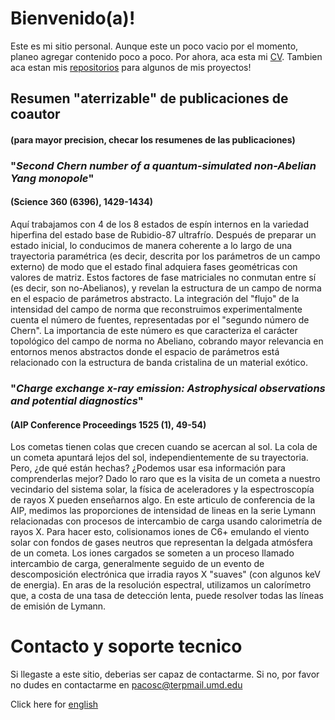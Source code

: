 # Bienvenido(a)!

Este es mi sitio personal. Aunque este un poco vacio por el momento, planeo agregar contenido poco a poco. Por ahora, aca esta mi [CV](https://pacosalces.github.io/docs/salces_carcoba.pdf). Tambien aca estan mis [repositorios](https://github.com/pacosalces) para algunos de mis proyectos!

## Resumen "aterrizable" de publicaciones de coautor
#### (para mayor precision, checar los resumenes de las publicaciones)

### "_Second Chern number of a quantum-simulated non-Abelian Yang monopole_" 
#### (Science 360 (6396), 1429-1434)
Aquí trabajamos con 4 de los 8 estados de espín internos en la variedad hiperfina del estado base de Rubidio-87 ultrafrío. Después de preparar un estado inicial, lo conducimos de manera coherente a lo largo de una trayectoria paramétrica (es decir, descrita por los parámetros de un campo externo) de modo que el estado final adquiera fases geométricas con valores de matriz. Estos factores de fase matriciales no conmutan entre sí (es decir, son no-Abelianos), y revelan la estructura de un campo de norma en el espacio de parámetros abstracto. La integración del "flujo" de la intensidad del campo de norma que reconstruimos experimentalmente cuenta el número de fuentes, representadas por el "segundo número de Chern". La importancia de este número es que caracteriza el carácter topológico del campo de norma no Abeliano, cobrando mayor relevancia en entornos menos abstractos donde el espacio de parámetros está relacionado con la estructura de banda cristalina de un material exótico.

### "_Charge exchange x-ray emission: Astrophysical observations and potential diagnostics_"
#### (AIP Conference Proceedings 1525 (1), 49-54)
Los cometas tienen colas que crecen cuando se acercan al sol. La cola de un cometa apuntará lejos del sol, independientemente de su trayectoria. Pero, ¿de qué están hechas? ¿Podemos usar esa información para comprenderlas mejor? Dado lo raro que es la visita de un cometa a nuestro vecindario del sistema solar, la física de aceleradores y la espectroscopía de rayos X pueden enseñarnos algo. En este articulo de conferencia de la AIP, medimos las proporciones de intensidad de lineas en la serie Lymann relacionadas con procesos de intercambio de carga usando calorimetría de rayos X. Para hacer esto, colisionamos iones de C6+ emulando el viento solar con fondos de gases neutros que representan la delgada atmósfera de un cometa. Los iones cargados se someten a un proceso llamado intercambio de carga, generalmente seguido de un evento de descomposición electrónica que irradia rayos X "suaves" (con algunos keV de energia). En aras de la resolución espectral, utilizamos un calorímetro que, a costa de una tasa de detección lenta, puede resolver todas las líneas de emisión de Lymann.

# Contacto y soporte tecnico
Si llegaste a este sitio, deberias ser capaz de contactarme. Si no, por favor no dudes en contactarme en pacosc@terpmail.umd.edu

Click here for [english](https://pacosalces.com/)

